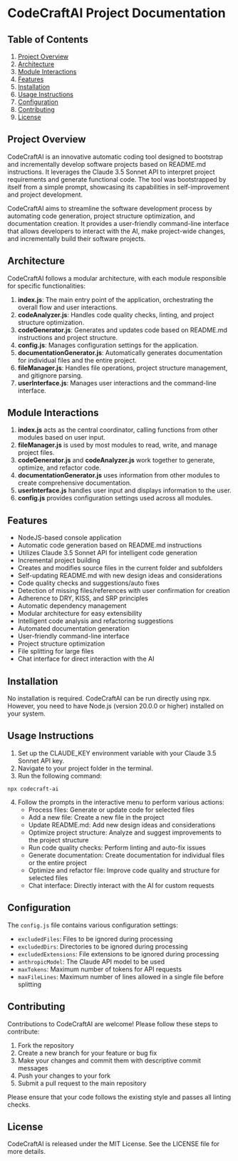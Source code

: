 # CodeCraftAI Project Documentation

## Table of Contents

1. [Project Overview](#project-overview)
2. [Architecture](#architecture)
3. [Module Interactions](#module-interactions)
4. [Features](#features)
5. [Installation](#installation)
6. [Usage Instructions](#usage-instructions)
7. [Configuration](#configuration)
8. [Contributing](#contributing)
9. [License](#license)

## Project Overview

CodeCraftAI is an innovative automatic coding tool designed to bootstrap and incrementally develop software projects based on README.md instructions. It leverages the Claude 3.5 Sonnet API to interpret project requirements and generate functional code. The tool was bootstrapped by itself from a simple prompt, showcasing its capabilities in self-improvement and project development.

CodeCraftAI aims to streamline the software development process by automating code generation, project structure optimization, and documentation creation. It provides a user-friendly command-line interface that allows developers to interact with the AI, make project-wide changes, and incrementally build their software projects.

## Architecture

CodeCraftAI follows a modular architecture, with each module responsible for specific functionalities:

1. **index.js**: The main entry point of the application, orchestrating the overall flow and user interactions.
2. **codeAnalyzer.js**: Handles code quality checks, linting, and project structure optimization.
3. **codeGenerator.js**: Generates and updates code based on README.md instructions and project structure.
4. **config.js**: Manages configuration settings for the application.
5. **documentationGenerator.js**: Automatically generates documentation for individual files and the entire project.
6. **fileManager.js**: Handles file operations, project structure management, and gitignore parsing.
7. **userInterface.js**: Manages user interactions and the command-line interface.

## Module Interactions

1. **index.js** acts as the central coordinator, calling functions from other modules based on user input.
2. **fileManager.js** is used by most modules to read, write, and manage project files.
3. **codeGenerator.js** and **codeAnalyzer.js** work together to generate, optimize, and refactor code.
4. **documentationGenerator.js** uses information from other modules to create comprehensive documentation.
5. **userInterface.js** handles user input and displays information to the user.
6. **config.js** provides configuration settings used across all modules.

## Features

-   NodeJS-based console application
-   Automatic code generation based on README.md instructions
-   Utilizes Claude 3.5 Sonnet API for intelligent code generation
-   Incremental project building
-   Creates and modifies source files in the current folder and subfolders
-   Self-updating README.md with new design ideas and considerations
-   Code quality checks and suggestions/auto fixes
-   Detection of missing files/references with user confirmation for creation
-   Adherence to DRY, KISS, and SRP principles
-   Automatic dependency management
-   Modular architecture for easy extensibility
-   Intelligent code analysis and refactoring suggestions
-   Automated documentation generation
-   User-friendly command-line interface
-   Project structure optimization
-   File splitting for large files
-   Chat interface for direct interaction with the AI

## Installation

No installation is required. CodeCraftAI can be run directly using npx. However, you need to have Node.js (version 20.0.0 or higher) installed on your system.

## Usage Instructions

1. Set up the CLAUDE_KEY environment variable with your Claude 3.5 Sonnet API key.
2. Navigate to your project folder in the terminal.
3. Run the following command:

```
npx codecraft-ai
```

4. Follow the prompts in the interactive menu to perform various actions:
    - Process files: Generate or update code for selected files
    - Add a new file: Create a new file in the project
    - Update README.md: Add new design ideas and considerations
    - Optimize project structure: Analyze and suggest improvements to the project structure
    - Run code quality checks: Perform linting and auto-fix issues
    - Generate documentation: Create documentation for individual files or the entire project
    - Optimize and refactor file: Improve code quality and structure for selected files
    - Chat interface: Directly interact with the AI for custom requests

## Configuration

The `config.js` file contains various configuration settings:

-   `excludedFiles`: Files to be ignored during processing
-   `excludedDirs`: Directories to be ignored during processing
-   `excludedExtensions`: File extensions to be ignored during processing
-   `anthropicModel`: The Claude API model to be used
-   `maxTokens`: Maximum number of tokens for API requests
-   `maxFileLines`: Maximum number of lines allowed in a single file before splitting

## Contributing

Contributions to CodeCraftAI are welcome! Please follow these steps to contribute:

1. Fork the repository
2. Create a new branch for your feature or bug fix
3. Make your changes and commit them with descriptive commit messages
4. Push your changes to your fork
5. Submit a pull request to the main repository

Please ensure that your code follows the existing style and passes all linting checks.

## License

CodeCraftAI is released under the MIT License. See the LICENSE file for more details.
